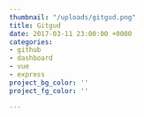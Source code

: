 ```yaml
---
thumbnail: "/uploads/gitgud.png"
title: Gitgud
date: 2017-03-11 23:00:00 +0000
categories:
- github
- dashboard
- vue
- express
project_bg_color: ''
project_fg_color: ''

---
```

